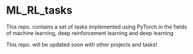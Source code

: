 # ML_RL_tasks
This repo. contains a set of tasks implemented using PyTorch in the fields of machine learning, deep reinforcement learning and deep learning

This repo. will be updated soon with other projects and tasks!


